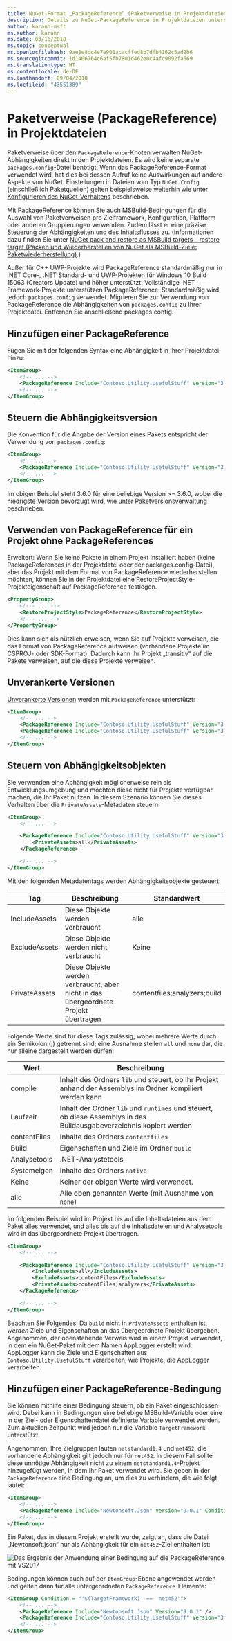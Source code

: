 ```yaml
---
title: NuGet-Format „PackageReference“ (Paketverweise in Projektdateien)
description: Details zu NuGet-PackageReference in Projektdateien unterstützt durch NuGet 4.0 und höher und VS2017 sowie .NET Core 2.0
author: karann-msft
ms.author: karann
ms.date: 03/16/2018
ms.topic: conceptual
ms.openlocfilehash: 9ae8e8dc4e7e901acacffed8b7dfb4162c5ad2b6
ms.sourcegitcommit: 1d1406764c6af5fb7801d462e0c4afc9092fa569
ms.translationtype: HT
ms.contentlocale: de-DE
ms.lasthandoff: 09/04/2018
ms.locfileid: "43551389"
---
```

# <a name="package-references-packagereference-in-project-files"></a>Paketverweise (PackageReference) in Projektdateien

Paketverweise über den `PackageReference`-Knoten verwalten NuGet-Abhängigkeiten direkt in den Projektdateien. Es wird keine separate `packages.config`-Datei benötigt. Wenn das PackageReference-Format verwendet wird, hat dies bei dessen Aufruf keine Auswirkungen auf andere Aspekte von NuGet. Einstellungen in Dateien vom Typ `NuGet.Config` (einschließlich Paketquellen) gelten beispielsweise weiterhin wie unter [Konfigurieren des NuGet-Verhaltens](configuring-nuget-behavior.md) beschrieben.

Mit PackageReference können Sie auch MSBuild-Bedingungen für die Auswahl von Paketverweisen pro Zielframework, Konfiguration, Plattform oder anderen Gruppierungen verwenden. Zudem lässt er eine präzise Steuerung der Abhängigkeiten und des Inhaltsflusses zu. (Informationen dazu finden Sie unter [NuGet pack and restore as MSBuild targets – restore target (Packen und Wiederherstellen von NuGet als MSBuild-Ziele: Paketwiederherstellung)](../reference/msbuild-targets.md).)

Außer für C++ UWP-Projekte wird PackageReference standardmäßig nur in .NET Core-, .NET Standard- und UWP-Projekten für Windows 10 Build 15063 (Creators Update) und höher unterstützt. Vollständige .NET Framework-Projekte unterstützen PackageReference. Standardmäßig wird jedoch `packages.config` verwendet. Migrieren Sie zur Verwendung von PackageReference die Abhängigkeiten von `packages.config` zu Ihrer Projektdatei. Entfernen Sie anschließend packages.config.

## <a name="adding-a-packagereference"></a>Hinzufügen einer PackageReference

Fügen Sie mit der folgenden Syntax eine Abhängigkeit in Ihrer Projektdatei hinzu:

```xml
<ItemGroup>
    <!-- ... -->
    <PackageReference Include="Contoso.Utility.UsefulStuff" Version="3.6.0" />
    <!-- ... -->
</ItemGroup>
```

## <a name="controlling-dependency-version"></a>Steuern die Abhängigkeitsversion

Die Konvention für die Angabe der Version eines Pakets entspricht der Verwendung von `packages.config`:

```xml
<ItemGroup>
    <!-- ... -->
    <PackageReference Include="Contoso.Utility.UsefulStuff" Version="3.6.0" />
    <!-- ... -->
</ItemGroup>
```

Im obigen Beispiel steht 3.6.0 für eine beliebige Version >= 3.6.0, wobei die niedrigste Version bevorzugt wird, wie unter [Paketversionsverwaltung](../reference/package-versioning.md#version-ranges-and-wildcards) beschrieben.

## <a name="using-packagereference-for-a-project-with-no-packagereferences"></a>Verwenden von PackageReference für ein Projekt ohne PackageReferences
Erweitert: Wenn Sie keine Pakete in einem Projekt installiert haben (keine PackageReferences in der Projektdatei oder der packages.config-Datei), aber das Projekt mit dem Format von PackageReference wiederherstellen möchten, können Sie in der Projektdatei eine RestoreProjectStyle-Projekteigenschaft auf PackageReference festlegen.
```xml
<PropertyGroup>
    <!--- ... -->
    <RestoreProjectStyle>PackageReference</RestoreProjectStyle>
    <!--- ... -->
</PropertyGroup>    
```
Dies kann sich als nützlich erweisen, wenn Sie auf Projekte verweisen, die das Format von PackageReference aufweisen (vorhandene Projekte im CSPROJ- oder SDK-Format). Dadurch kann Ihr Projekt „transitiv“ auf die Pakete verweisen, auf die diese Projekte verweisen.

## <a name="floating-versions"></a>Unverankerte Versionen

[Unverankerte Versionen](../consume-packages/dependency-resolution.md#floating-versions) werden mit `PackageReference` unterstützt:

```xml
<ItemGroup>
    <!-- ... -->
    <PackageReference Include="Contoso.Utility.UsefulStuff" Version="3.6.*" />
    <PackageReference Include="Contoso.Utility.UsefulStuff" Version="3.6.0-beta*" />
    <!-- ... -->
</ItemGroup>
```

## <a name="controlling-dependency-assets"></a>Steuern von Abhängigkeitsobjekten

Sie verwenden eine Abhängigkeit möglicherweise rein als Entwicklungsumgebung und möchten diese nicht für Projekte verfügbar machen, die Ihr Paket nutzen. In diesem Szenario können Sie dieses Verhalten über die `PrivateAssets`-Metadaten steuern.

```xml
<ItemGroup>
    <!-- ... -->

    <PackageReference Include="Contoso.Utility.UsefulStuff" Version="3.6.0">
        <PrivateAssets>all</PrivateAssets>
    </PackageReference>

    <!-- ... -->
</ItemGroup>
```

Mit den folgenden Metadatentags werden Abhängigkeitsobjekte gesteuert:

| Tag | Beschreibung  | Standardwert |
| --- | --- | --- |
| IncludeAssets | Diese Objekte werden verbraucht | alle |
| ExcludeAssets | Diese Objekte werden nicht verbraucht | Keine |
| PrivateAssets | Diese Objekte werden verbraucht, aber nicht in das übergeordnete Projekt übertragen | contentfiles;analyzers;build |

Folgende Werte sind für diese Tags zulässig, wobei mehrere Werte durch ein Semikolon (;) getrennt sind; eine Ausnahme stellen `all` und `none` dar, die nur alleine dargestellt werden dürfen:

| Wert | Beschreibung  |
| --- | ---
| compile | Inhalt des Ordners `lib` und steuert, ob Ihr Projekt anhand der Assemblys im Ordner kompiliert werden kann |
| Laufzeit | Inhalt der Ordner `lib` und `runtimes` und steuert, ob diese Assemblys in das Buildausgabeverzeichnis kopiert werden |
| contentFiles | Inhalte des Ordners `contentfiles` |
| Build | Eigenschaften und Ziele im Ordner `build` |
| Analysetools | .NET-Analystetools |
| Systemeigen | Inhalte des Ordners `native` |
| Keine | Keiner der obigen Werte wird verwendet. |
| alle | Alle oben genannten Werte (mit Ausnahme von `none`) |

Im folgenden Beispiel wird im Projekt bis auf die Inhaltsdateien aus dem Paket alles verwendet, und alles bis auf die Inhaltsdateien und Analysetools wird in das übergeordnete Projekt übertragen.

```xml
<ItemGroup>
    <!-- ... -->

    <PackageReference Include="Contoso.Utility.UsefulStuff" Version="3.6.0">
        <IncludeAssets>all</IncludeAssets>
        <ExcludeAssets>contentFiles</ExcludeAssets>
        <PrivateAssets>contentFiles;analyzers</PrivateAssets>
    </PackageReference>

    <!-- ... -->
</ItemGroup>
```

Beachten Sie Folgendes: Da `build` nicht in `PrivateAssets` enthalten ist, *werden* Ziele und Eigenschaften an das übergeordnete Projekt übergeben. Angenommen, der obenstehende Verweis wird in einem Projekt verwendet, in dem ein NuGet-Paket mit dem Namen AppLogger erstellt wird. AppLogger kann die Ziele und Eigenschaften aus `Contoso.Utility.UsefulStuff` verarbeiten, wie Projekte, die AppLogger verarbeiten.

## <a name="adding-a-packagereference-condition"></a>Hinzufügen einer PackageReference-Bedingung

Sie können mithilfe einer Bedingung steuern, ob ein Paket eingeschlossen wird. Dabei kann in Bedingungen eine beliebige MSBuild-Variable oder eine in der Ziel- oder Eigenschaftendatei definierte Variable verwendet werden. Zum aktuellen Zeitpunkt wird jedoch nur die Variable `TargetFramework` unterstützt.

Angenommen, Ihre Zielgruppen lauten `netstandard1.4` und `net452`, die vorhandene Abhängigkeit gilt jedoch nur für `net452`. In diesem Fall sollte diese unnötige Abhängigkeit nicht zu einem `netstandard1.4`-Projekt hinzugefügt werden, in dem Ihr Paket verwendet wird. Sie geben in der `PackageReference` eine Bedingung an, um dies zu verhindern, die wie folgt lautet:

```xml
<ItemGroup>
    <!-- ... -->
    <PackageReference Include="Newtonsoft.Json" Version="9.0.1" Condition="'$(TargetFramework)' == 'net452'" />
    <!-- ... -->
</ItemGroup>
```

Ein Paket, das in diesem Projekt erstellt wurde, zeigt an, dass die Datei „Newtonsoft.json“ nur als Abhängigkeit für ein `net452`-Ziel enthalten ist:

![Das Ergebnis der Anwendung einer Bedingung auf die PackageReference mit VS2017](media/PackageReference-Condition.png)

Bedingungen können auch auf der `ItemGroup`-Ebene angewendet werden und gelten dann für alle untergeordneten `PackageReference`-Elemente:

```xml
<ItemGroup Condition = "'$(TargetFramework)' == 'net452'">
    <!-- ... -->
    <PackageReference Include="Newtonsoft.Json" Version="9.0.1" />
    <PackageReference Include="Contoso.Utility.UsefulStuff" Version="3.6.0" />
    <!-- ... -->
</ItemGroup>
```
